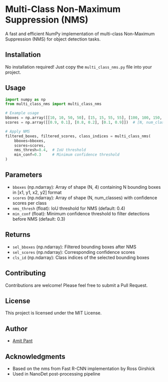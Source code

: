 # Multi-Class Non-Maximum Suppression (NMS)

A fast and efficient NumPy implementation of multi-class Non-Maximum Suppression (NMS) for object detection tasks. 

## Installation

No installation required! Just copy the `multi_class_nms.py` file into your project.

## Usage

```python
import numpy as np
from multi_class_nms import multi_class_nms

# Example usage
bboxes = np.array([[10, 10, 50, 50], [15, 15, 55, 55], [100, 100, 150, 150]])  # Shape: (N, 4) and [x1, y1, x2, y2]
scores = np.array([[0.9, 0.1], [0.8, 0.2], [0.1, 0.9]])  # [N, num_classes]

# Apply NMS
filtered_boxes, filtered_scores, class_indices = multi_class_nms(
    bboxes=bboxes,
    scores=scores,
    nms_thresh=0.4,  # IoU threshold
    min_conf=0.3     # Minimum confidence threshold
)
```

## Parameters

- `bboxes` (np.ndarray): Array of shape (N, 4) containing N bounding boxes in [x1, y1, x2, y2] format
- `scores` (np.ndarray): Array of shape (N, num_classes) with confidence scores per class
- `nms_thresh` (float): IoU threshold for NMS (default: 0.4)
- `min_conf` (float): Minimum confidence threshold to filter detections before NMS (default: 0.3)

## Returns
- `sel_bboxes` (np.ndarray): Filtered bounding boxes after NMS
- `sel_scores` (np.ndarray): Corresponding confidence scores
- `cls_id` (np.ndarray): Class indices of the selected bounding boxes


## Contributing

Contributions are welcome! Please feel free to submit a Pull Request.

## License

This project is licensed under the MIT License.

## Author

- [Amit Pant](https://github.com/amitpant7)

## Acknowledgments

- Based on the nms from Fast R-CNN implementation by Ross Girshick
- Used in NanoDet post-processing pipeline 
